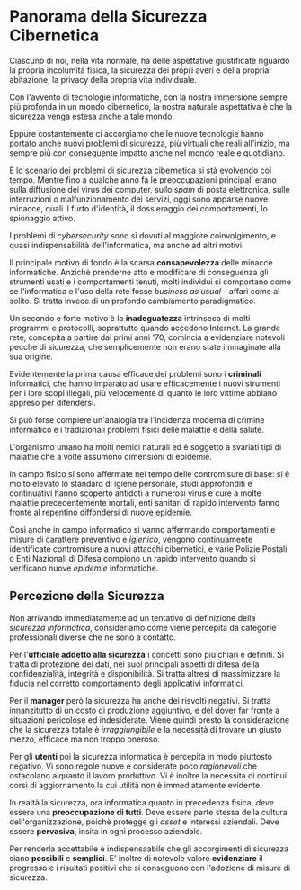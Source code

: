 # Panorama della Sicurezza Cibernetica

Ciascuno di noi, nella vita normale, ha delle aspettative giustificate riguardo la propria incolumità fisica, la sicurezza dei propri averi e della propria abitazione, la privacy della propria vita individuale.

Con l'avvento di tecnologie informatiche, con la nostra immersione sempre più profonda in un mondo cibernetico, la nostra naturale aspettativa è che la sicurezza venga estesa anche a tale mondo.

Eppure costantemente ci accorgiamo che le nuove tecnologie hanno portato anche nuovi problemi di sicurezza, più virtuali che reali all'inizio, ma sempre più con conseguente impatto anche nel mondo reale e quotidiano.

E lo scenario dei problemi di sicurezza cibernetica si stà evolvendo col tempo. Mentre fino a qualche anno fà le preoccupazioni principali erano sulla diffusione dei virus dei computer, sullo _spam_ di posta elettronica, sulle interruzioni o malfunzionamento dei servizi, oggi sono apparse nuove minacce, quali il furto d'identità, il dossieraggio dei comportamenti, lo spionaggio attivo.

I problemi di _cybersecurity_ sono sì dovuti al maggiore coinvolgimento, e quasi indispensabilità dell'informatica, ma anche ad altri motivi.

Il principale motivo di fondo è la scarsa **consapevolezza** delle minacce informatiche. Anzichè prenderne atto e modificare di conseguenza gli strumenti usati e i comportamenti tenuti, molti individui si comportano come se l'informatica e l'uso della rete fosse _business as usual_ - affari come al solito. Si tratta invece di un profondo cambiamento paradigmatico.

Un secondo e forte motivo è la **inadeguatezza** intrinseca di molti programmi e protocolli, soprattutto quando accedono Internet. La grande rete, concepita a partire dai primi anni '70, comincia a evidenziare notevoli pecche di sicurezza, che semplicemente non erano state immaginate alla sua origine.

Evidentemente la prima causa efficace dei problemi sono i **criminali** informatici, che hanno imparato ad usare efficacemente i nuovi strumenti per i loro scopi illegali, più velocemente di quanto le loro vittime abbiano appreso per difendersi.

Si può forse compiere un'analogia tra l'incidenza moderna di crimine informatico e i tradizionali problemi fisici delle malattie e della salute.

L'organismo umano ha molti nemici naturali ed è soggetto a svariati tipi di malattie che a volte assumono dimensioni di epidemie.

In campo fisico si sono affermate nel tempo delle contromisure di base: si è molto elevato lo standard di igiene personale, studi approfonditi e continuativi hanno scoperto antidoti a numerosi virus e cure a molte malattie precedentemente mortali, enti sanitari di rapido intervento fanno fronte al repentino diffondersi di nuove epidemie.

Così anche in campo informatico si vanno affermando comportamenti e misure di carattere preventivo e _igienico_, vengono continuamente identificate contromisure a nuovi attacchi cibernetici, e varie Polizie Postali o Enti Nazionali di Difesa compiono un rapido intervento quando si verificano nuove _epidemie_ informatiche.

## Percezione della Sicurezza

Non arrivando immediatamente ad un tentativo di definizione della _sicurezza informatica_, consideriamo come viene percepita da categorie professionali diverse che ne sono a contatto.

Per l'**ufficiale addetto alla sicurezza** i concetti sono più chiari e definiti. Si tratta di protezione dei dati, nei suoi principali aspetti di difesa della confidenzialità, integrità e disponibilità. Si tratta altresì di massimizzare la fiducia nel corretto comportamento degli applicativi informatici.

Per il **manager** però la sicurezza ha anche dei risvolti negativi. Si tratta innanzitutto di un costo di produzione aggiuntivo, e del dover far fronte a situazioni pericolose ed indesiderate. Viene quindi presto la considerazione che la sicurezza totale è _irraggiungibile_ e la necessità di trovare un giusto mezzo, efficace ma non troppo oneroso.

Per gli **utenti** poi la sicurezza informatica è percepita in modo piuttosto negativo. Vi sono regole nuove e considerate poco _ragionevoli_ che ostacolano alquanto il lavoro produttivo. Vi è inoltre la necessità di continui corsi di aggiornamento la cui utilità non è immediatamente evidente.

In realtà la sicurezza, ora informatica quanto in precedenza fisica, _deve_ essere una **preoccupazione di tutti**. Deve essere parte stessa della cultura dell'organizzazione, poichè protegge gli _asset_ e interessi aziendali. Deve essere **pervasiva**, insita in ogni processo aziendale.

Per renderla accettabile è indispensaabile che gli accorgimenti di sicurezza siano **possibili** e **semplici**. E' inoltre di notevole valore **evidenziare** il progresso e i risultati positivi che si conseguono con l'adozione di misure di sicurezza.
